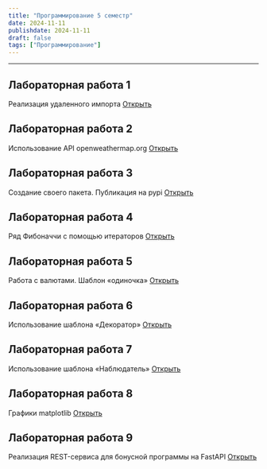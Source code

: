 ```yaml
---
title: "Программирование 5 семестр"
date: 2024-11-11
publishdate: 2024-11-11
draft: false
tags: ["Программирование"]
---
```


---

## Лабораторная работа 1
Реализация удаленного импорта
[Открыть](https://github.com/morozovvaa/prog5lab1)

## Лабораторная работа 2
Использование API openweathermap.org
[Открыть](https://github.com/morozovvaa/prog5lab2)

## Лабораторная работа 3
Создание своего пакета. Публикация на pypi
[Открыть](https://github.com/morozovvaa/prog5lab3)

## Лабораторная работа 4
Ряд Фибоначчи с помощью итераторов
[Открыть](https://github.com/morozovvaa/prog5lab4)

## Лабораторная работа 5
Работа с валютами. Шаблон «одиночка»
[Открыть](https://github.com/morozovvaa/prog5lab5)

## Лабораторная работа 6
Использование шаблона «Декоратор»
[Открыть](https://github.com/morozovvaa/prog5lab6)

## Лабораторная работа 7
Использование шаблона «Наблюдатель»
[Открыть](https://github.com/morozovvaa/prog5lab7)

## Лабораторная работа 8
Графики matplotlib
[Открыть](https://colab.research.google.com/drive/13bTkSgPu73EQDsthHs-RG00Kl0O1t2_X?usp=sharing)

## Лабораторная работа 9
Реализация REST-сервиса для бонусной программы на FastAPI
[Открыть](https://github.com/morozovvaa/prog5lab9)

